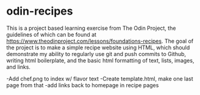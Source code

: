 # odin-recipes
This is a project based learning exercise from The Odin Project, the guidelines of which can be found at https://www.theodinproject.com/lessons/foundations-recipes. The goal of the project is to make a simple recipe website using HTML, which should demonstrate my ability to regularly use git and push commits to Github, writing html boilerplate, and the basic html formatting of text, lists, images, and links.

<To Do>
-Add chef.png to index w/ flavor text
-Create template.html, make one last page from that
-add links back to homepage in recipe pages